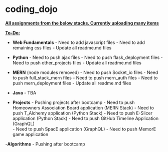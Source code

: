 # coding_dojo

**<ins>All assignments from the below stacks. Currently uploading many items </ins>** 


**<ins>To-Do:</ins>**

- **Web Fundamentals**
      - Need to add javascript files
      - Need to add remaining css files
      - Update all readme.md files


- **Python**
       - Need to push ajax files
       - Need to push flask_deployment files
       - Need to push other_projects files
       - Update all readme.md files
       
       
- **MERN** (node modules removed)
       - Need to push Socket_io files
       - Need to push full_stack_mern files
       - Need to push mern_auth files
       - Need to push mern_deployment files
       - Update all readme.md files
       
- **Java**
       - TBA


- **Projects**
       - Pushing projects after bootcamp
       - Need to push Homeowners Association Board application (MERN Stack)
       - Need to push T_Alchemy application (Python Stack)
       - Need to push E-Slicer application (Python Stack)
       - Need to push GitHub Timeline Application (GraphQL)  
       - Need to push SpacE application (GraphQL)
       - Need to push MemorE game application 

-**Algorithms**
       - Pushing after bootcamp
    






